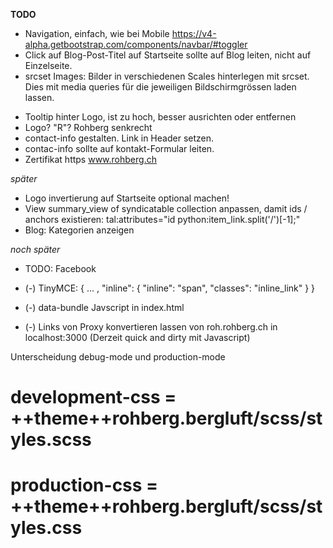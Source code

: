 **TODO**

+ Navigation, einfach, wie bei Mobile 
https://v4-alpha.getbootstrap.com/components/navbar/#toggler
+ Click auf Blog-Post-Titel auf Startseite sollte auf Blog leiten, nicht auf Einzelseite.
+ srcset Images: Bilder in verschiedenen Scales hinterlegen mit srcset. Dies mit media queries für die jeweiligen Bildschirmgrössen laden lassen.

- Tooltip hinter Logo, ist zu hoch, besser ausrichten oder entfernen
- Logo? "R"? Rohberg senkrecht
- contact-info gestalten. Link in Header setzen.
- contac-info sollte auf kontakt-Formular leiten.
- Zertifikat https www.rohberg.ch



*später*

- Logo invertierung auf Startseite optional machen!
- View summary_view of syndicatable collection anpassen, damit ids / anchors existieren:
	 tal:attributes="id python:item_link.split('/')[-1];"
- Blog: Kategorien anzeigen


*noch später*

- TODO: Facebook

- (-) TinyMCE: 
{
    ...
	, 
    "inline": {
        "inline": "span", 
        "classes": "inline_link"
    }
}
- (-) data-bundle Javscript in index.html
- (-) Links von Proxy konvertieren lassen von roh.rohberg.ch in localhost:3000 (Derzeit quick and dirty mit Javascript)



Unterscheidung debug-mode und production-mode
# development-css = ++theme++rohberg.bergluft/scss/styles.scss
# production-css = ++theme++rohberg.bergluft/scss/styles.css